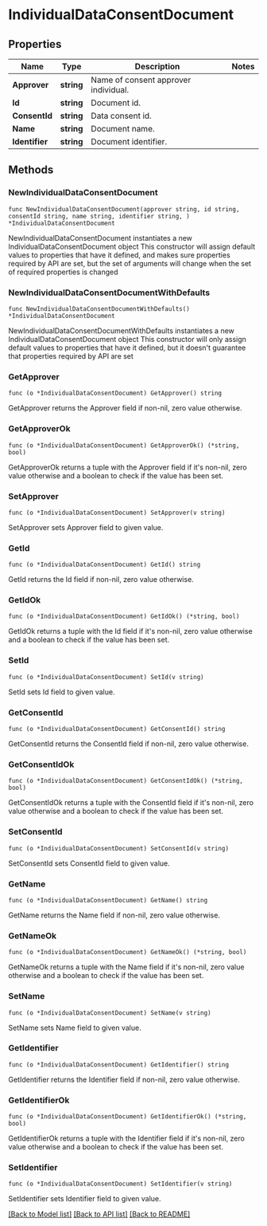 # IndividualDataConsentDocument

## Properties

Name | Type | Description | Notes
------------ | ------------- | ------------- | -------------
**Approver** | **string** | Name of consent approver individual. | 
**Id** | **string** | Document id. | 
**ConsentId** | **string** | Data consent id. | 
**Name** | **string** | Document name. | 
**Identifier** | **string** | Document identifier. | 

## Methods

### NewIndividualDataConsentDocument

`func NewIndividualDataConsentDocument(approver string, id string, consentId string, name string, identifier string, ) *IndividualDataConsentDocument`

NewIndividualDataConsentDocument instantiates a new IndividualDataConsentDocument object
This constructor will assign default values to properties that have it defined,
and makes sure properties required by API are set, but the set of arguments
will change when the set of required properties is changed

### NewIndividualDataConsentDocumentWithDefaults

`func NewIndividualDataConsentDocumentWithDefaults() *IndividualDataConsentDocument`

NewIndividualDataConsentDocumentWithDefaults instantiates a new IndividualDataConsentDocument object
This constructor will only assign default values to properties that have it defined,
but it doesn't guarantee that properties required by API are set

### GetApprover

`func (o *IndividualDataConsentDocument) GetApprover() string`

GetApprover returns the Approver field if non-nil, zero value otherwise.

### GetApproverOk

`func (o *IndividualDataConsentDocument) GetApproverOk() (*string, bool)`

GetApproverOk returns a tuple with the Approver field if it's non-nil, zero value otherwise
and a boolean to check if the value has been set.

### SetApprover

`func (o *IndividualDataConsentDocument) SetApprover(v string)`

SetApprover sets Approver field to given value.


### GetId

`func (o *IndividualDataConsentDocument) GetId() string`

GetId returns the Id field if non-nil, zero value otherwise.

### GetIdOk

`func (o *IndividualDataConsentDocument) GetIdOk() (*string, bool)`

GetIdOk returns a tuple with the Id field if it's non-nil, zero value otherwise
and a boolean to check if the value has been set.

### SetId

`func (o *IndividualDataConsentDocument) SetId(v string)`

SetId sets Id field to given value.


### GetConsentId

`func (o *IndividualDataConsentDocument) GetConsentId() string`

GetConsentId returns the ConsentId field if non-nil, zero value otherwise.

### GetConsentIdOk

`func (o *IndividualDataConsentDocument) GetConsentIdOk() (*string, bool)`

GetConsentIdOk returns a tuple with the ConsentId field if it's non-nil, zero value otherwise
and a boolean to check if the value has been set.

### SetConsentId

`func (o *IndividualDataConsentDocument) SetConsentId(v string)`

SetConsentId sets ConsentId field to given value.


### GetName

`func (o *IndividualDataConsentDocument) GetName() string`

GetName returns the Name field if non-nil, zero value otherwise.

### GetNameOk

`func (o *IndividualDataConsentDocument) GetNameOk() (*string, bool)`

GetNameOk returns a tuple with the Name field if it's non-nil, zero value otherwise
and a boolean to check if the value has been set.

### SetName

`func (o *IndividualDataConsentDocument) SetName(v string)`

SetName sets Name field to given value.


### GetIdentifier

`func (o *IndividualDataConsentDocument) GetIdentifier() string`

GetIdentifier returns the Identifier field if non-nil, zero value otherwise.

### GetIdentifierOk

`func (o *IndividualDataConsentDocument) GetIdentifierOk() (*string, bool)`

GetIdentifierOk returns a tuple with the Identifier field if it's non-nil, zero value otherwise
and a boolean to check if the value has been set.

### SetIdentifier

`func (o *IndividualDataConsentDocument) SetIdentifier(v string)`

SetIdentifier sets Identifier field to given value.



[[Back to Model list]](../README.md#documentation-for-models) [[Back to API list]](../README.md#documentation-for-api-endpoints) [[Back to README]](../README.md)


